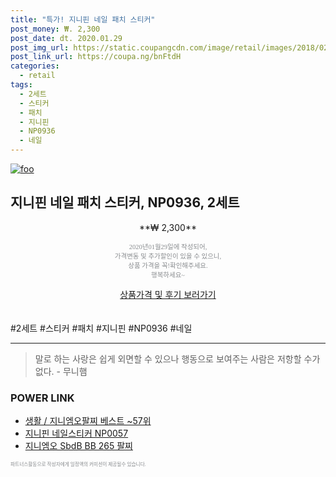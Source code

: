 ```yaml
--- 
title: "특가! 지니핀 네일 패치 스티커" 
post_money: ₩. 2,300 
post_date: dt. 2020.01.29 
post_img_url: https://static.coupangcdn.com/image/retail/images/2018/02/02/13/9/311c0d9e-d980-469f-a2f4-4505646a138a.jpg 
post_link_url: https://coupa.ng/bnFtdH 
categories: 
  - retail 
tags: 
  - 2세트 
  - 스티커 
  - 패치 
  - 지니핀 
  - NP0936 
  - 네일 
--- 
```

[![foo](https://static.coupangcdn.com/image/retail/images/2018/02/02/13/9/311c0d9e-d980-469f-a2f4-4505646a138a.jpg)](https://coupa.ng/bnFtdH) 

## 지니핀 네일 패치 스티커, NP0936, 2세트 
<p style="text-align: center;">**₩ 2,300**</p> 
<p style="text-align: center;"><span style="color: #898c8f; font-family: Georgia,Times,serif; font-size: 0.75em;">2020년01월29일에 작성되어, <br>가격변동 및 추가할인이 있을 수 있으니,<br> 상품 가격을 꼭!확인해주세요.<br>행복하세요~</span> 
</p>	 
<div markdown="0" style="text-align: center;"><a href="https://coupa.ng/bnFtdH" class="btn btn--success">상품가격 및 후기 보러가기</a></div> 
<br><br> 
  #2세트 #스티커 #패치 #지니핀 #NP0936 #네일 
<hr> 

> 말로 하는 사랑은 쉽게 외면할 수 있으나 행동으로 보여주는 사람은 저항할 수가 없다. - 무니햄 


### POWER LINK

* <a href="https://blog.naver.com/santokki14/221786080431" target="_blank">생활 / 지니엠오팔찌 베스트 ~57위</a>
* <a href="https://blog.naver.com/fasyy4321/221789216234" target="_blank">지니핀 네일스티커 NP0057</a>
* <a href="https://blog.naver.com/fasyy4321/221786080676" target="_blank">지니엠오 SbdB BB 265 팔찌</a>

<span style="color: #898c8f; font-family: Georgia,Times,serif; font-size: 0.55em;">파트너스활동으로 작성자에게 일정액의 커미션이 제공될수 있습니다.</span> 
